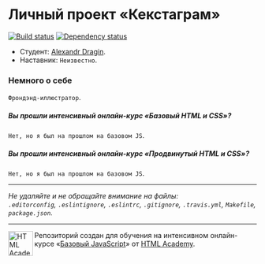 # Личный проект «Кекстаграм»

[![Build status][travis-image]][travis-url]
[![Dependency status][dependency-image]][dependency-url]

* Студент: [Alexandr Dragin](https://htmlacademy.ru/profile/id67190).
* Наставник: `Неизвестно`.

### Немного о себе
`Фрондэнд-иллюстратор`.


##### Вы прошли интенсивный онлайн-курс «Базовый HTML и CSS»?
`Нет, но я был на прошлом на базовом JS`.


##### Вы прошли интенсивный онлайн-курс «Продвинутый HTML и CSS»?
`Нет, но я был на прошлом на базовом JS`.

---

_Не удаляйте и не обращайте внимание на файлы:_<br>
_`.editorconfig`, `.eslintignore`, `.eslintrc`, `.gitignore`, `.travis.yml`, `Makefile`, `package.json`._

---

<a href="https://htmlacademy.ru/js_intensive"><img align="left" width="50" height="50" title="HTML Academy" src="https://up.htmlacademy.ru/static/img/intensive/javascript/logo-for-github.svg"></a>

Репозиторий создан для обучения на интенсивном онлайн-курсе «[Базовый JavaScript](https://htmlacademy.ru/js_intensive)» от [HTML Academy](https://htmlacademy.ru).

[travis-image]: https://travis-ci.org/htmlacademy-javascript/67190-kekstagram.svg?branch=master
[travis-url]: https://travis-ci.org/htmlacademy-javascript/67190-kekstagram
[dependency-image]: https://david-dm.org/htmlacademy-javascript/67190-kekstagram.svg?style=flat-square
[dependency-url]: https://david-dm.org/htmlacademy-javascript/67190-kekstagram

